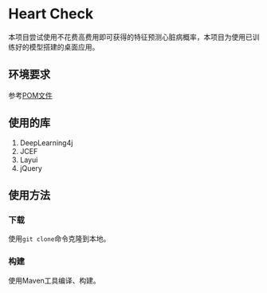 # Heart Check
本项目尝试使用不花费高费用即可获得的特征预测心脏病概率，本项目为使用已训练好的模型搭建的桌面应用。
## 环境要求
参考[POM文件](./pom.xml)
## 使用的库
1. DeepLearning4j
2. JCEF
3. Layui
4. jQuery
## 使用方法
### 下载
使用`git clone`命令克隆到本地。
### 构建
使用Maven工具编译、构建。
